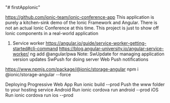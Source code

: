 "# firstAppIonic" 


https://github.com/ionic-team/ionic-conference-app
This application is purely a kitchen-sink demo of the Ionic Framework and Angular.
There is not an actual Ionic Conference at this time. 
This project is just to show off Ionic components in a real-world application

1. Service worker
https://angular.io/guide/service-worker-getting-started#cli-command
https://blog.angular-university.io/angular-service-worker/
ng add @angular/pwa
   Note: 
      SwUpdate for managing application version updates
      SwPush for doing server Web Push notifications


https://www.npmjs.com/package/@ionic/storage-angular
npm i @ionic/storage-angular --force

Deploying
Progressive Web App
    Run ionic build --prod
    Push the www folder to your hosting service
Android
    Run ionic cordova run android --prod
iOS
    Run ionic cordova run ios --prod
